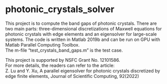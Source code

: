 # photonic_crystals_solver
This project is to compute the band gaps of photonic crystals. There are two main parts: three-dimensional discretizations of Maxwell equations for photonic crystals with edge elements and an eigensolver for large-scale systems. The code is written in Matlab 2019b and can be run on GPU with Matlab Parallel Computing Toolbox.    
The m-file “test_crystals_band_gaps.m” is the test case.

This project is supported by NSFC Grant No. 12101586.   
For more details, the readers can refer to the article:   
Z. Lu and Y. Xu, A parallel eigensolver for photonic crystals discretized by edge finite elements, Journal of Scientific Computing, 92(2022)
